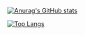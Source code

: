 
<!--
**chunill/chunill** is a ✨ _special_ ✨ repository because its `README.md` (this file) appears on your GitHub profile.

Here are some ideas to get you started:

- 🔭 I’m currently working on ...
- 🌱 I’m currently learning ...
- 👯 I’m looking to collaborate on ...
- 🤔 I’m looking for help with ...
- 💬 Ask me about ...
- 📫 How to reach me: ...
- 😄 Pronouns: ...
- ⚡ Fun fact: ...
-->

[![Anurag's GitHub stats](https://github-readme-stats.vercel.app/api?username=chunill&theme=cobalt&show_icon=True)](https://github.com/anuraghazra/github-readme-stats)


[![Top Langs](https://github-readme-stats.vercel.app/api/top-langs/?username=chunill)](https://github.com/anuraghazra/github-readme-stats)
